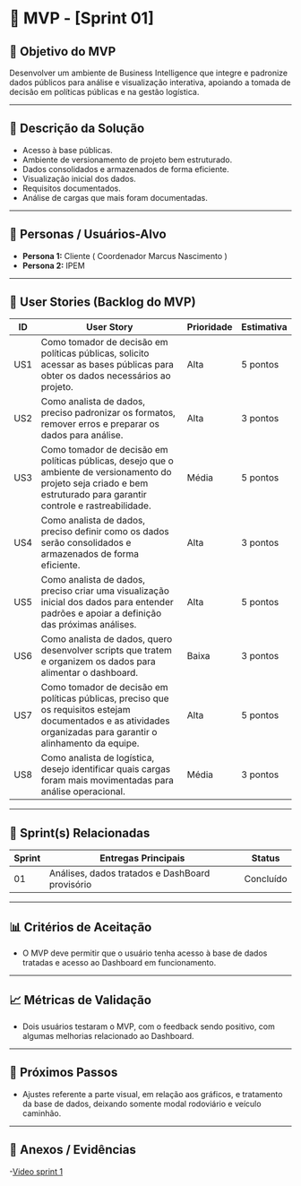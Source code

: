 # 📌 MVP - [Sprint 01]

## 🎯 Objetivo do MVP
Desenvolver um ambiente de Business Intelligence que integre e padronize dados públicos para análise e visualização interativa, apoiando a tomada de decisão em políticas públicas e na gestão logística.  

---

## 📝 Descrição da Solução
- Acesso à base públicas.
- Ambiente de versionamento de projeto bem estruturado.
- Dados consolidados e armazenados de forma eficiente.
- Visualização inicial dos dados.
- Requisitos documentados.
- Análise de cargas que mais foram documentadas.  

---

## 👥 Personas / Usuários-Alvo
- **Persona 1:** Cliente ( Coordenador Marcus Nascimento ) 
- **Persona 2:** IPEM 

---

## 🔑 User Stories (Backlog do MVP)
| ID  | User Story                                                                  | Prioridade | Estimativa |
|-----|-----------------------------------------------------------------------------|------------|------------|
| US1 | Como tomador de decisão em políticas públicas, solicito acessar as bases públicas para obter os dados necessários ao projeto. | Alta       | 5 pontos   |
| US2 | Como analista de dados, preciso padronizar os formatos, remover erros e preparar os dados para análise. | Alta     | 3 pontos   |
| US3 | Como tomador de decisão em políticas públicas, desejo que o ambiente de versionamento do projeto seja criado e bem estruturado para garantir controle e rastreabilidade.         | Média      | 5 pontos  |
| US4 | Como analista de dados, preciso definir como os dados serão consolidados e armazenados de forma eficiente. | Alta    | 3 pontos   |
| US5 | Como analista de dados, preciso criar uma visualização inicial dos dados para entender padrões e apoiar a definição das próximas análises.   | Alta       | 5 pontos   |
| US6 | Como analista de dados, quero desenvolver scripts que tratem e organizem os dados para alimentar o dashboard.       | Baixa    | 3 pontos   |
| US7 | Como tomador de decisão em políticas públicas, preciso que os requisitos estejam documentados e as atividades organizadas para garantir o alinhamento da equipe.   | Alta       | 5 pontos  |
| US8 | Como analista de logística, desejo identificar quais cargas foram mais movimentadas para análise operacional.      | Média      | 3 pontos   |

---

## 📅 Sprint(s) Relacionadas
| Sprint | Entregas Principais                          | Status   |
|--------|----------------------------------------------|----------|
| 01     | Análises, dados tratados e DashBoard provisório                      | Concluído|

---

## 📊 Critérios de Aceitação
- O MVP deve permitir que o usuário tenha acesso à base de dados tratadas e acesso ao Dashboard em funcionamento.  

---

## 📈 Métricas de Validação
- Dois usuários testaram o MVP, com o feedback sendo positivo, com algumas melhorias relacionado ao Dashboard.

---

## 🚀 Próximos Passos
- Ajustes referente a parte visual, em relação aos gráficos, e tratamento da base de dados, deixando somente modal rodoviário e veículo caminhão.

---

## 📂 Anexos / Evidências
-[Video sprint 1](https://drive.google.com/file/d/1o-hVELlJVqoqdQDNNyu_-6bbhGo9IVpt/view?usp=sharing)
